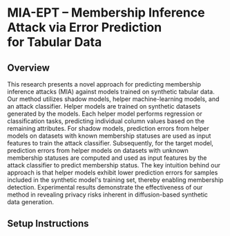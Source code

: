 # MIA-EPT – Membership Inference Attack via Error Prediction for Tabular Data

## Overview
This research presents a novel approach for predicting membership inference attacks (MIA) against models trained on synthetic tabular data. Our method utilizes shadow models, helper machine-learning models, and an attack classifier. Helper models are trained on synthetic datasets generated by the models. Each helper model performs regression or classification tasks, predicting individual column values based on the remaining attributes. For shadow models, prediction errors from helper models on datasets with known membership statuses are used as input features to train the attack classifier. Subsequently, for the target model, prediction errors from helper models on datasets with unknown membership statuses are computed and used as input features by the attack classifier to predict membership status. The key intuition behind our approach is that helper models exhibit lower prediction errors for samples included in the synthetic model's training set, thereby enabling membership detection. Experimental results demonstrate the effectiveness of our method in revealing privacy risks inherent in diffusion-based synthetic data generation.

## Setup Instructions
